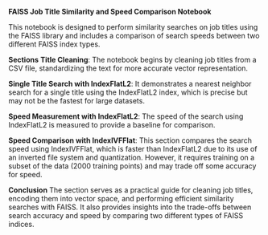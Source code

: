 **FAISS Job Title Similarity and Speed Comparison Notebook**

This notebook is designed to perform similarity searches on job titles using the FAISS library and includes a comparison of search speeds between two different FAISS index types.

**Sections**
**Title Cleaning**: The notebook begins by cleaning job titles from a CSV file, standardizing the text for more accurate vector representation.

**Single Title Search with IndexFlatL2**: It demonstrates a nearest neighbor search for a single title using the IndexFlatL2 index, which is precise but may not be the fastest for large datasets.

**Speed Measurement with IndexFlatL2**: The speed of the search using IndexFlatL2 is measured to provide a baseline for comparison.

**Speed Comparison with IndexIVFFlat**: This section compares the search speed using IndexIVFFlat, which is faster than IndexFlatL2 due to its use of an inverted file system and quantization. However, it requires training on a subset of the data (2000 training points) and may trade off some accuracy for speed.

**Conclusion**
The section serves as a practical guide for cleaning job titles, encoding them into vector space, and performing efficient similarity searches with FAISS. It also provides insights into the trade-offs between search accuracy and speed by comparing two different types of FAISS indices.
